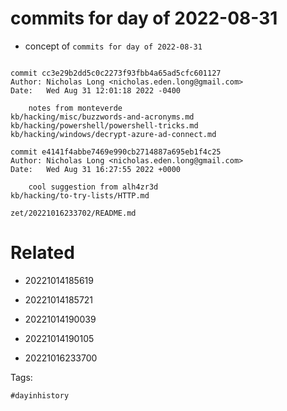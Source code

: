 # commits for day of 2022-08-31

- concept of `commits for day of 2022-08-31`

```

commit cc3e29b2dd5c0c2273f93fbb4a65ad5cfc601127
Author: Nicholas Long <nicholas.eden.long@gmail.com>
Date:   Wed Aug 31 12:01:18 2022 -0400

    notes from monteverde
kb/hacking/misc/buzzwords-and-acronyms.md
kb/hacking/powershell/powershell-tricks.md
kb/hacking/windows/decrypt-azure-ad-connect.md

commit e4141f4abbe7469e990cb2714887a695eb1f4c25
Author: Nicholas Long <nicholas.eden.long@gmail.com>
Date:   Wed Aug 31 16:27:55 2022 +0000

    cool suggestion from alh4zr3d
kb/hacking/to-try-lists/HTTP.md
```

` zet/20221016233702/README.md `

# Related

- 20221014185619

- 20221014185721

- 20221014190039

- 20221014190105

- 20221016233700

Tags:

    #dayinhistory
